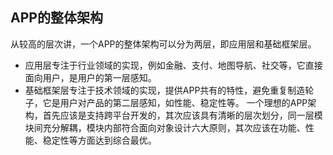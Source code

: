 ## APP的整体架构
从较高的层次讲，一个APP的整体架构可以分为两层，即应用层和基础框架层。
* 应用层专注于行业领域的实现，例如金融、支付、地图导航、社交等，它直接面向用户，是用户的第一层感知。
* 基础框架层专注于技术领域的实现，提供APP共有的特性，避免重复制造轮子，它是用户对产品的第二层感知，如性能、稳定性等。
一个理想的APP架构，首先应该是支持跨平台开发的，其次应该具有清晰的层次划分，同一层模块间充分解耦，模块内部符合面向对象设计六大原则，其次应该在功能、性能、稳定性等方面达到综合最优。

